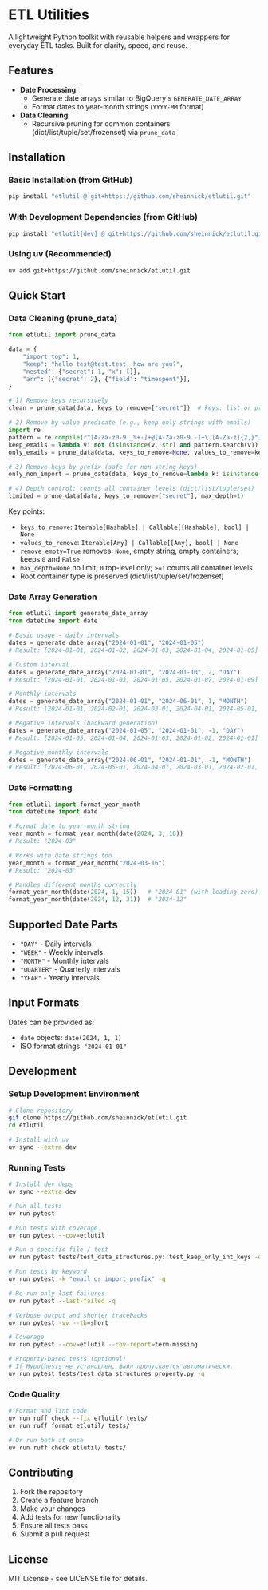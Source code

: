 # ETL Utilities

A lightweight Python toolkit with reusable helpers and wrappers for everyday ETL tasks. Built for clarity, speed, and reuse.

## Features

- **Date Processing**:
  - Generate date arrays similar to BigQuery's `GENERATE_DATE_ARRAY`
  - Format dates to year-month strings (`YYYY-MM` format)
 - **Data Cleaning**:
   - Recursive pruning for common containers (dict/list/tuple/set/frozenset) via `prune_data`

## Installation

### Basic Installation (from GitHub)

```bash
pip install "etlutil @ git+https://github.com/sheinnick/etlutil.git"
```

### With Development Dependencies (from GitHub)

```bash
pip install "etlutil[dev] @ git+https://github.com/sheinnick/etlutil.git"
```

### Using uv (Recommended)

```bash
uv add git+https://github.com/sheinnick/etlutil.git
```

## Quick Start

### Data Cleaning (prune_data)

```python
from etlutil import prune_data

data = {
    "import_top": 1,
    "keep": "hello test@test.test. how are you?",
    "nested": {"secret": 1, "x": []},
    "arr": [{"secret": 2}, {"field": "timespent"}],
}

# 1) Remove keys recursively
clean = prune_data(data, keys_to_remove=["secret"])  # keys: list or predicate (lambda key: ...)

# 2) Remove by value predicate (e.g., keep only strings with emails)
import re
pattern = re.compile(r"[A-Za-z0-9._%+-]+@[A-Za-z0-9.-]+\.[A-Za-z]{2,}")
keep_emails = lambda v: not (isinstance(v, str) and pattern.search(v))
only_emails = prune_data(data, keys_to_remove=None, values_to_remove=keep_emails, remove_empty=True)

# 3) Remove keys by prefix (safe for non-string keys)
only_non_import = prune_data(data, keys_to_remove=lambda k: isinstance(k, str) and k.startswith("import_"))

# 4) Depth control: counts all container levels (dict/list/tuple/set)
limited = prune_data(data, keys_to_remove=["secret"], max_depth=1)
```

Key points:
- `keys_to_remove`: `Iterable[Hashable] | Callable[[Hashable], bool] | None`
- `values_to_remove`: `Iterable[Any] | Callable[[Any], bool] | None`
- `remove_empty=True` removes: `None`, empty string, empty containers; keeps `0` and `False`
- `max_depth=None` no limit; `0` top-level only; `>=1` counts all container levels
- Root container type is preserved (dict/list/tuple/set/frozenset)

### Date Array Generation

```python
from etlutil import generate_date_array
from datetime import date

# Basic usage - daily intervals
dates = generate_date_array("2024-01-01", "2024-01-05")
# Result: [2024-01-01, 2024-01-02, 2024-01-03, 2024-01-04, 2024-01-05]

# Custom interval
dates = generate_date_array("2024-01-01", "2024-01-10", 2, "DAY")
# Result: [2024-01-01, 2024-01-03, 2024-01-05, 2024-01-07, 2024-01-09]

# Monthly intervals
dates = generate_date_array("2024-01-01", "2024-06-01", 1, "MONTH")
# Result: [2024-01-01, 2024-02-01, 2024-03-01, 2024-04-01, 2024-05-01, 2024-06-01]

# Negative intervals (backward generation)
dates = generate_date_array("2024-01-05", "2024-01-01", -1, "DAY")
# Result: [2024-01-05, 2024-01-04, 2024-01-03, 2024-01-02, 2024-01-01]

# Negative monthly intervals
dates = generate_date_array("2024-06-01", "2024-01-01", -1, "MONTH")
# Result: [2024-06-01, 2024-05-01, 2024-04-01, 2024-03-01, 2024-02-01, 2024-01-01]
```

### Date Formatting

```python
from etlutil import format_year_month
from datetime import date

# Format date to year-month string
year_month = format_year_month(date(2024, 3, 16))
# Result: "2024-03"

# Works with date strings too
year_month = format_year_month("2024-03-16")
# Result: "2024-03"

# Handles different months correctly
format_year_month(date(2024, 1, 15))   # "2024-01" (with leading zero)
format_year_month(date(2024, 12, 31))  # "2024-12"
```

## Supported Date Parts

- `"DAY"` - Daily intervals
- `"WEEK"` - Weekly intervals  
- `"MONTH"` - Monthly intervals
- `"QUARTER"` - Quarterly intervals
- `"YEAR"` - Yearly intervals

## Input Formats

Dates can be provided as:

- `date` objects: `date(2024, 1, 1)`
- ISO format strings: `"2024-01-01"`

## Development

### Setup Development Environment

```bash
# Clone repository
git clone https://github.com/sheinnick/etlutil.git
cd etlutil

# Install with uv
uv sync --extra dev
```

### Running Tests

```bash
# Install dev deps
uv sync --extra dev

# Run all tests
uv run pytest

# Run tests with coverage
uv run pytest --cov=etlutil

# Run a specific file / test
uv run pytest tests/test_data_structures.py::test_keep_only_int_keys -q

# Run tests by keyword
uv run pytest -k "email or import_prefix" -q

# Re-run only last failures
uv run pytest --last-failed -q

# Verbose output and shorter tracebacks
uv run pytest -vv --tb=short

# Coverage
uv run pytest --cov=etlutil --cov-report=term-missing

# Property-based tests (optional)
# If Hypothesis не установлен, файл пропускается автоматически.
uv run pytest tests/test_data_structures_property.py -q

```

### Code Quality

```bash
# Format and lint code
uv run ruff check --fix etlutil/ tests/
uv run ruff format etlutil/ tests/

# Or run both at once
uv run ruff check etlutil/ tests/
```

## Contributing

1. Fork the repository
2. Create a feature branch
3. Make your changes
4. Add tests for new functionality
5. Ensure all tests pass
6. Submit a pull request

## License

MIT License - see LICENSE file for details.
